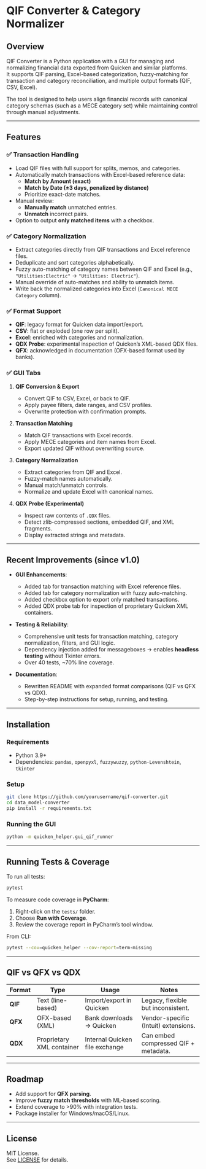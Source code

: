 # QIF Converter & Category Normalizer

## Overview

QIF Converter is a Python application with a GUI for managing and normalizing financial data exported from Quicken and
similar platforms.  
It supports QIF parsing, Excel-based categorization, fuzzy-matching for transaction and category reconciliation, and
multiple output formats (QIF, CSV, Excel).

The tool is designed to help users align financial records with canonical category schemas (such as a MECE category set)
while maintaining control through manual adjustments.

---

## Features

### ✅ Transaction Handling

- Load QIF files with full support for splits, memos, and categories.
- Automatically match transactions with Excel-based reference data:
    - **Match by Amount (exact)**
    - **Match by Date (±3 days, penalized by distance)**
    - Prioritize exact-date matches.
- Manual review:
    - **Manually match** unmatched entries.
    - **Unmatch** incorrect pairs.
- Option to output **only matched items** with a checkbox.

### ✅ Category Normalization

- Extract categories directly from QIF transactions and Excel reference files.
- Deduplicate and sort categories alphabetically.
- Fuzzy auto-matching of category names between QIF and Excel (e.g., `"Utilities:Electric"` → `"Utilities: Electric"`).
- Manual override of auto-matches and ability to unmatch items.
- Write back the normalized categories into Excel (`Canonical MECE Category` column).

### ✅ Format Support

- **QIF**: legacy format for Quicken data import/export.
- **CSV**: flat or exploded (one row per split).
- **Excel**: enriched with categories and normalization.
- **QDX Probe**: experimental inspection of Quicken’s XML-based QDX files.
- **QFX**: acknowledged in documentation (OFX-based format used by banks).

### ✅ GUI Tabs

1. **QIF Conversion & Export**
    - Convert QIF to CSV, Excel, or back to QIF.
    - Apply payee filters, date ranges, and CSV profiles.
    - Overwrite protection with confirmation prompts.

2. **Transaction Matching**
    - Match QIF transactions with Excel records.
    - Apply MECE categories and item names from Excel.
    - Export updated QIF without overwriting source.

3. **Category Normalization**
    - Extract categories from QIF and Excel.
    - Fuzzy-match names automatically.
    - Manual match/unmatch controls.
    - Normalize and update Excel with canonical names.

4. **QDX Probe (Experimental)**
    - Inspect raw contents of `.QDX` files.
    - Detect zlib-compressed sections, embedded QIF, and XML fragments.
    - Display extracted strings and metadata.

---

## Recent Improvements (since v1.0)

- **GUI Enhancements**:
    - Added tab for transaction matching with Excel reference files.
    - Added tab for category normalization with fuzzy auto-matching.
    - Added checkbox option to export only matched transactions.
    - Added QDX probe tab for inspection of proprietary Quicken XML containers.

- **Testing & Reliability**:
    - Comprehensive unit tests for transaction matching, category normalization, filters, and GUI logic.
    - Dependency injection added for messageboxes → enables **headless testing** without Tkinter errors.
    - Over 40 tests, ~70% line coverage.

- **Documentation**:
    - Rewritten README with expanded format comparisons (QIF vs QFX vs QDX).
    - Step-by-step instructions for setup, running, and testing.

---

## Installation

### Requirements

- Python 3.9+
- Dependencies: `pandas`, `openpyxl`, `fuzzywuzzy`, `python-Levenshtein`, `tkinter`

### Setup

```bash
git clone https://github.com/yourusername/qif-converter.git
cd data_model-converter
pip install -r requirements.txt
```

### Running the GUI

```bash
python -m quicken_helper.gui_qif_runner
```

---

## Running Tests & Coverage

To run all tests:

```bash
pytest
```

To measure code coverage in **PyCharm**:

1. Right-click on the `tests/` folder.
2. Choose **Run with Coverage**.
3. Review the coverage report in PyCharm’s tool window.

From CLI:

```bash
pytest --cov=quicken_helper --cov-report=term-missing
```

---

## QIF vs QFX vs QDX

| Format  | Type                      | Usage                          | Notes                                |
|---------|---------------------------|--------------------------------|--------------------------------------|
| **QIF** | Text (line-based)         | Import/export in Quicken       | Legacy, flexible but inconsistent.   |
| **QFX** | OFX-based (XML)           | Bank downloads → Quicken       | Vendor-specific (Intuit) extensions. |
| **QDX** | Proprietary XML container | Internal Quicken file exchange | Can embed compressed QIF + metadata. |

---

## Roadmap

- Add support for **QFX parsing**.
- Improve **fuzzy match thresholds** with ML-based scoring.
- Extend coverage to >90% with integration tests.
- Package installer for Windows/macOS/Linux.

---

## License

MIT License.  
See [LICENSE](LICENSE) for details.
